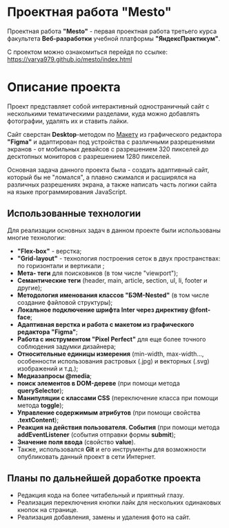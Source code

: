 # Проектная работа "Mesto"

Проектная работа **"Mesto"** - первая проектная работа третьего курса факультета **Веб-разработки** учебной платформы **"ЯндексПрактикум"**.

С проектом можно ознакомиться перейдя по ссылке: https://varya979.github.io/mesto/index.html

# Описание проекта

Проект представляет собой интерактивный одностраничный сайт с несколькими тематическими разделами,  куда можно добавлять фотографии, удалять их и ставить лайки.

Сайт сверстан **Desktop**-методом по [ Макету]([https://www.figma.com/file/2cn9N9jSkmxD84oJik7xL7/JavaScript.-Sprint-4?node-id=0%3A1](https://www.figma.com/file/2cn9N9jSkmxD84oJik7xL7/JavaScript.-Sprint-4?node-id=0%3A1))  из  графического редактора **"Figma"**  и адаптирован под устройства с различными разрешениями экранов - от мобильных девайсов с разрешением 320 пикселей до десктопных мониторов с разрешением 1280 пикселей.

Основная задача данного проекта была - создать адаптивный сайт, который бы не "ломался", а плавно сжимался и расширялся на различных разрешениях экрана, а также написать часть логики сайта на языке программирования JavaScript.

## Использованные технологии

Для реализации основных задач в данном проекте были использованы многие технологии:

 - **"Flex-box"** - верстка;
 -  **"Grid-layout"** - технология построения сеток в двух пространствах: по горизонтали и вертикали ;
 - **Мета- теги** для поисковиков (в том числе "viewport");
 - **Семантические теги** (header, main, article, section, ul, li, footer и другие);
 - **Методология именования классов  "БЭМ-Nested"** (в том числе создание файловой структуры);
 - **Локальное подключение шрифта Inter через директиву @font-face**;
 - **Адаптивная верстка и работа с макетом из графического редактора "Figma"**;
 - **Работа с инструментом "Pixel Perfect"** для еще более точного соблюдения задумки дизайнера;
 - **Относительные единицы измерения** (min-width, max-width..., особенности использования растровых (.jpg) и векторных (.svg) изображений и т.д.);
 - **Медиазапросы @media**;
 - **поиск элементов в DOM-дереве** (при помощи метода **querySelector**);
 - **Манипуляции с классами CSS** (переключение класса при помощи метода **toggle**);
 - **Управление содержимым атрибутов** (при помощи свойства **.textContent**);
 - **Реакция на действия пользователя. События** (при помощи метода **addEventListener** (события отправки формы **submit**);
 - **Значение поля ввода** (свойство  **value**).
 - Также, использовался **Git** и его инструменты для возможности опубликовать данный проект в сети Интернет.

## Планы по дальнейшей доработке проекта

 - Редакция кода на более читабельный и приятный глазу.
 - Реализация переключения кнопки лайк для нескольких одинаковых кнопок на странице.
 - Реализация добавления, замены и удаления фото на сайт.
